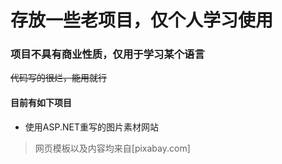 # 存放一些老项目，仅个人学习使用

### 项目不具有商业性质，仅用于学习某个语言

<del>代码写的很烂，能用就行</del>

#### 目前有如下项目

* 使用ASP.NET重写的图片素材网站

> 网页模板以及内容均来自[pixabay.com]
